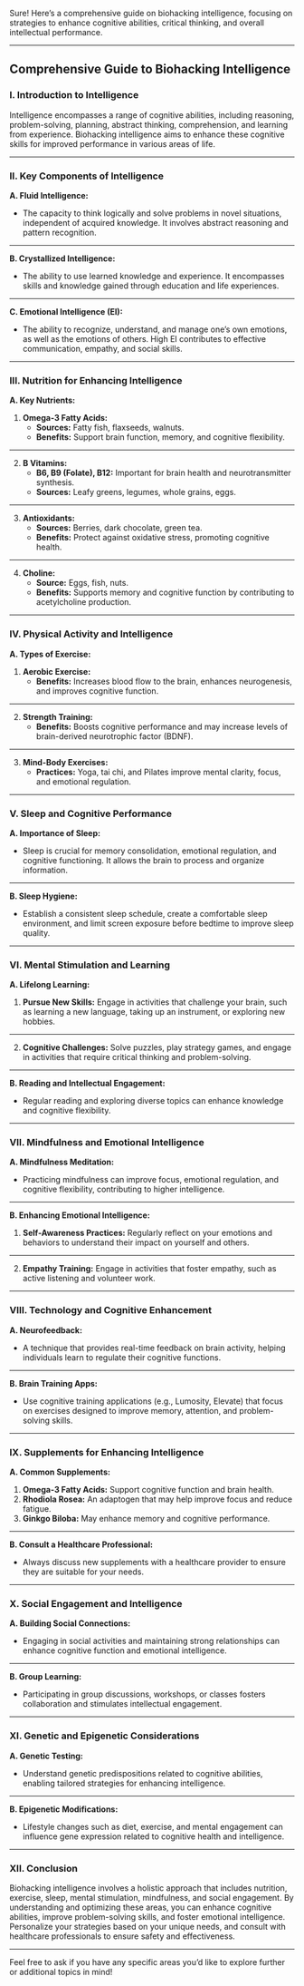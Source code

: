 Sure! Here’s a comprehensive guide on biohacking intelligence, focusing on strategies to enhance cognitive abilities, critical thinking, and overall intellectual performance.

---

## Comprehensive Guide to Biohacking Intelligence

### **I. Introduction to Intelligence**

Intelligence encompasses a range of cognitive abilities, including reasoning, problem-solving, planning, abstract thinking, comprehension, and learning from experience. Biohacking intelligence aims to enhance these cognitive skills for improved performance in various areas of life.

---

### **II. Key Components of Intelligence**

**A. Fluid Intelligence:**
- The capacity to think logically and solve problems in novel situations, independent of acquired knowledge. It involves abstract reasoning and pattern recognition.

---

**B. Crystallized Intelligence:**
- The ability to use learned knowledge and experience. It encompasses skills and knowledge gained through education and life experiences.

---

**C. Emotional Intelligence (EI):**
- The ability to recognize, understand, and manage one’s own emotions, as well as the emotions of others. High EI contributes to effective communication, empathy, and social skills.

---

### **III. Nutrition for Enhancing Intelligence**

**A. Key Nutrients:**
1. **Omega-3 Fatty Acids:**
   - **Sources:** Fatty fish, flaxseeds, walnuts.
   - **Benefits:** Support brain function, memory, and cognitive flexibility.

---

2. **B Vitamins:**
   - **B6, B9 (Folate), B12:** Important for brain health and neurotransmitter synthesis.
   - **Sources:** Leafy greens, legumes, whole grains, eggs.

---

3. **Antioxidants:**
   - **Sources:** Berries, dark chocolate, green tea.
   - **Benefits:** Protect against oxidative stress, promoting cognitive health.

---

4. **Choline:**
   - **Source:** Eggs, fish, nuts.
   - **Benefits:** Supports memory and cognitive function by contributing to acetylcholine production.

---

### **IV. Physical Activity and Intelligence**

**A. Types of Exercise:**
1. **Aerobic Exercise:**
   - **Benefits:** Increases blood flow to the brain, enhances neurogenesis, and improves cognitive function.

---

2. **Strength Training:**
   - **Benefits:** Boosts cognitive performance and may increase levels of brain-derived neurotrophic factor (BDNF).

---

3. **Mind-Body Exercises:**
   - **Practices:** Yoga, tai chi, and Pilates improve mental clarity, focus, and emotional regulation.

---

### **V. Sleep and Cognitive Performance**

**A. Importance of Sleep:**
- Sleep is crucial for memory consolidation, emotional regulation, and cognitive functioning. It allows the brain to process and organize information.

---

**B. Sleep Hygiene:**
- Establish a consistent sleep schedule, create a comfortable sleep environment, and limit screen exposure before bedtime to improve sleep quality.

---

### **VI. Mental Stimulation and Learning**

**A. Lifelong Learning:**
1. **Pursue New Skills:** Engage in activities that challenge your brain, such as learning a new language, taking up an instrument, or exploring new hobbies.

---

2. **Cognitive Challenges:** Solve puzzles, play strategy games, and engage in activities that require critical thinking and problem-solving.

---

**B. Reading and Intellectual Engagement:**
- Regular reading and exploring diverse topics can enhance knowledge and cognitive flexibility.

---

### **VII. Mindfulness and Emotional Intelligence**

**A. Mindfulness Meditation:**
- Practicing mindfulness can improve focus, emotional regulation, and cognitive flexibility, contributing to higher intelligence.

---

**B. Enhancing Emotional Intelligence:**
1. **Self-Awareness Practices:** Regularly reflect on your emotions and behaviors to understand their impact on yourself and others.
  
---

2. **Empathy Training:** Engage in activities that foster empathy, such as active listening and volunteer work.

---

### **VIII. Technology and Cognitive Enhancement**

**A. Neurofeedback:**
- A technique that provides real-time feedback on brain activity, helping individuals learn to regulate their cognitive functions.

---

**B. Brain Training Apps:**
- Use cognitive training applications (e.g., Lumosity, Elevate) that focus on exercises designed to improve memory, attention, and problem-solving skills.

---

### **IX. Supplements for Enhancing Intelligence**

**A. Common Supplements:**
1. **Omega-3 Fatty Acids:** Support cognitive function and brain health.
2. **Rhodiola Rosea:** An adaptogen that may help improve focus and reduce fatigue.
3. **Ginkgo Biloba:** May enhance memory and cognitive performance.

---

**B. Consult a Healthcare Professional:**
- Always discuss new supplements with a healthcare provider to ensure they are suitable for your needs.

---

### **X. Social Engagement and Intelligence**

**A. Building Social Connections:**
- Engaging in social activities and maintaining strong relationships can enhance cognitive function and emotional intelligence.

---

**B. Group Learning:**
- Participating in group discussions, workshops, or classes fosters collaboration and stimulates intellectual engagement.

---

### **XI. Genetic and Epigenetic Considerations**

**A. Genetic Testing:**
- Understand genetic predispositions related to cognitive abilities, enabling tailored strategies for enhancing intelligence.

---

**B. Epigenetic Modifications:**
- Lifestyle changes such as diet, exercise, and mental engagement can influence gene expression related to cognitive health and intelligence.

---

### **XII. Conclusion**

Biohacking intelligence involves a holistic approach that includes nutrition, exercise, sleep, mental stimulation, mindfulness, and social engagement. By understanding and optimizing these areas, you can enhance cognitive abilities, improve problem-solving skills, and foster emotional intelligence. Personalize your strategies based on your unique needs, and consult with healthcare professionals to ensure safety and effectiveness.

---

Feel free to ask if you have any specific areas you’d like to explore further or additional topics in mind!